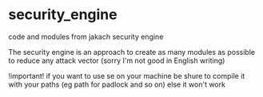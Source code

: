 # security_engine
code and modules from jakach security engine

The security engine is an approach to create as many modules as possible to reduce any attack vector
(sorry I'm not good in English writing)

!important!
if you want to use se on your machine be shure to compile it with your paths (eg path for padlock and so on)
else it won't work
